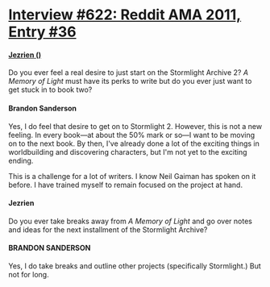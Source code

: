 # [Interview #622: Reddit AMA 2011, Entry #36](https://www.theoryland.com/intvmain.php?i=622#36)

#### [Jezrien ()](http://www.reddit.com/r/Fantasy/comments/k0fp8/iama_professional_fantasy_novelist_named_brandon/c2gkhir)

Do you ever feel a real desire to just start on the Stormlight Archive 2?
*A Memory of Light*
must have its perks to write but do you ever just want to get stuck in to book two?

#### Brandon Sanderson

Yes, I do feel that desire to get on to Stormlight 2. However, this is not a new feeling. In every book—at about the 50% mark or so—I want to be moving on to the next book. By then, I've already done a lot of the exciting things in worldbuilding and discovering characters, but I'm not yet to the exciting ending.

This is a challenge for a lot of writers. I know Neil Gaiman has spoken on it before. I have trained myself to remain focused on the project at hand.

#### Jezrien

Do you ever take breaks away from
*A Memory of Light*
and go over notes and ideas for the next installment of the Stormlight Archive?

#### BRANDON SANDERSON

Yes, I do take breaks and outline other projects (specifically Stormlight.) But not for long.


